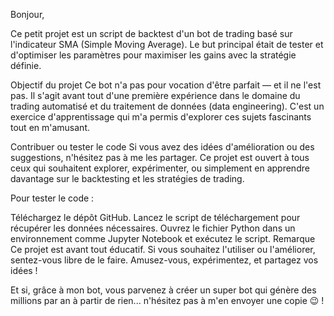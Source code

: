 Bonjour,

Ce petit projet est un script de backtest d'un bot de trading basé sur l'indicateur SMA (Simple Moving Average). Le but principal était de tester et d'optimiser les paramètres pour maximiser les gains avec la stratégie définie.

Objectif du projet
Ce bot n'a pas pour vocation d'être parfait — et il ne l'est pas. Il s'agit avant tout d'une première expérience dans le domaine du trading automatisé et du traitement de données (data engineering). C'est un exercice d'apprentissage qui m'a permis d'explorer ces sujets fascinants tout en m'amusant.

Contribuer ou tester le code
Si vous avez des idées d'amélioration ou des suggestions, n'hésitez pas à me les partager. Ce projet est ouvert à tous ceux qui souhaitent explorer, expérimenter, ou simplement en apprendre davantage sur le backtesting et les stratégies de trading.

Pour tester le code :

Téléchargez le dépôt GitHub.
Lancez le script de téléchargement pour récupérer les données nécessaires.
Ouvrez le fichier Python dans un environnement comme Jupyter Notebook et exécutez le script.
Remarque
Ce projet est avant tout éducatif. Si vous souhaitez l'utiliser ou l'améliorer, sentez-vous libre de le faire. Amusez-vous, expérimentez, et partagez vos idées !

Et si, grâce à mon bot, vous parvenez à créer un super bot qui génère des millions par an à partir de rien... n'hésitez pas à m'en envoyer une copie 😉 !